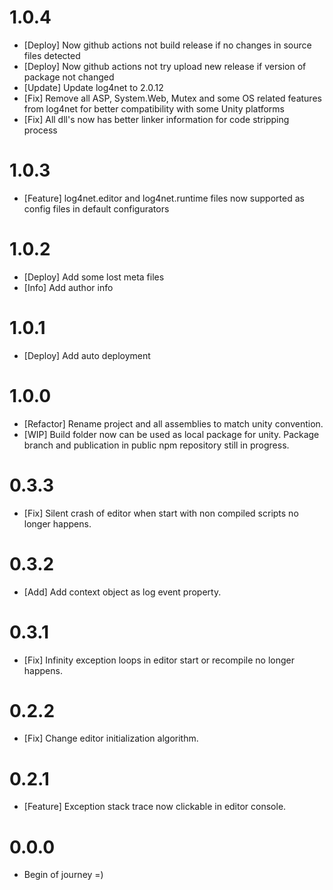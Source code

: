 # 1.0.4

* [Deploy] Now github actions not build release if no changes in source files detected
* [Deploy] Now github actions not try upload new release if version of package not changed
* [Update] Update log4net to 2.0.12
* [Fix] Remove all ASP, System.Web, Mutex and some OS related features from log4net for better compatibility with some Unity platforms
* [Fix] All dll's now has better linker information for code stripping process 

# 1.0.3

* [Feature] log4net.editor and log4net.runtime files now supported as config files in default configurators

# 1.0.2

* [Deploy] Add some lost meta files
* [Info] Add author info 

# 1.0.1

* [Deploy] Add auto deployment

# 1.0.0

* [Refactor] Rename project and all assemblies to match unity convention.
* [WIP] Build folder now can be used as local package for unity. Package branch and publication in public npm repository still in progress.

# 0.3.3

* [Fix] Silent crash of editor when start with non compiled scripts no longer happens.

# 0.3.2

* [Add] Add context object as log event property.

# 0.3.1

* [Fix] Infinity exception loops in editor start or recompile no longer happens.

# 0.2.2

* [Fix] Change editor initialization algorithm.

# 0.2.1

* [Feature] Exception stack trace now clickable in editor console.

# 0.0.0

* Begin of journey =)